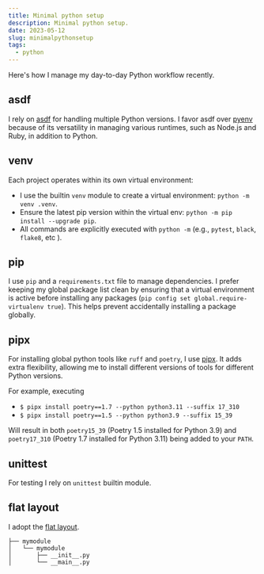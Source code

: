 ```yaml
---
title: Minimal python setup
description: Minimal python setup.
date: 2023-05-12
slug: minimalpythonsetup
tags:
  - python
---
```


Here's how I manage my day-to-day Python workflow recently.

## asdf
I rely on [asdf](https://asdf-vm.com/) for handling multiple Python versions. I
favor asdf over [pyenv](https://github.com/pyenv/pyenv) because of its
versatility in managing various runtimes, such as Node.js and Ruby, in addition
to Python.


## venv
Each project operates within its own virtual environment:

- I use the builtin `venv` module to create a virtual environment: `python -m
  venv .venv`.
- Ensure the latest pip version within the virtual env:
  `python -m pip install --upgrade pip`.
- All commands are explicitly executed with `python -m` (e.g., `pytest`,
    `black`, `flake8`, etc ).

## pip
I use `pip` and a `requirements.txt` file to manage dependencies. I prefer
keeping my global package list clean by ensuring that a virtual environment is
active before installing any packages (`pip config set global.require-virtualenv
true`). This helps prevent accidentally installing a package globally.

## pipx
For installing global python tools like `ruff` and `poetry`, I use
[pipx](https://github.com/pypa/pipx). It adds extra flexibility, allowing me to
install different versions of tools for different Python versions.

For example, executing

- `$ pipx install poetry==1.7 --python python3.11 --suffix 17_310`
- `$ pipx install poetry==1.5 --python python3.9 --suffix 15_39`

Will result in both `poetry15_39` (Poetry 1.5 installed for Python 3.9) and
`poetry17_310` (Poetry 1.7 installed for Python 3.11) being added to your
`PATH`.


## unittest
For testing I rely on `unittest` builtin module.


## flat layout
I adopt the [flat
layout](https://packaging.python.org/en/latest/discussions/src-layout-vs-flat-layout/).

```text
├── mymodule
│   └── mymodule
│       ├── __init__.py
│       └── __main__.py

```
